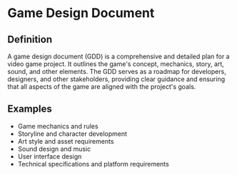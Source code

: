 # Game Design Document

## Definition

A game design document (GDD) is a comprehensive and detailed plan for a video game project. It outlines the game's concept, mechanics, story, art, sound, and other elements. The GDD serves as a roadmap for developers, designers, and other stakeholders, providing clear guidance and ensuring that all aspects of the game are aligned with the project's goals.

## Examples

- Game mechanics and rules
- Storyline and character development
- Art style and asset requirements
- Sound design and music
- User interface design
- Technical specifications and platform requirements
